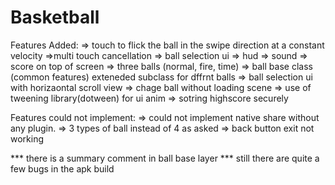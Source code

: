 # Basketball

Features Added: 
=> touch to flick the ball in the swipe direction at a constant velocity
=>multi touch cancellation
=> ball selection ui
=> hud 
=> sound
=> score on top of screen
=> three balls (normal, fire, time)
=> ball base class (common features) exteneded subclass for dffrnt balls
=> ball selection ui with horizaontal scroll view
=> chage ball without loading scene
=> use of tweening library(dotween) for ui anim
=> sotring highscore securely 

Features could not implement:
=> could not implement native share without any plugin.
=> 3 types of ball instead of 4 as asked
=> back button exit not working


*** there is a summary comment in ball base layer 
*** still there are quite a few bugs in the apk build
